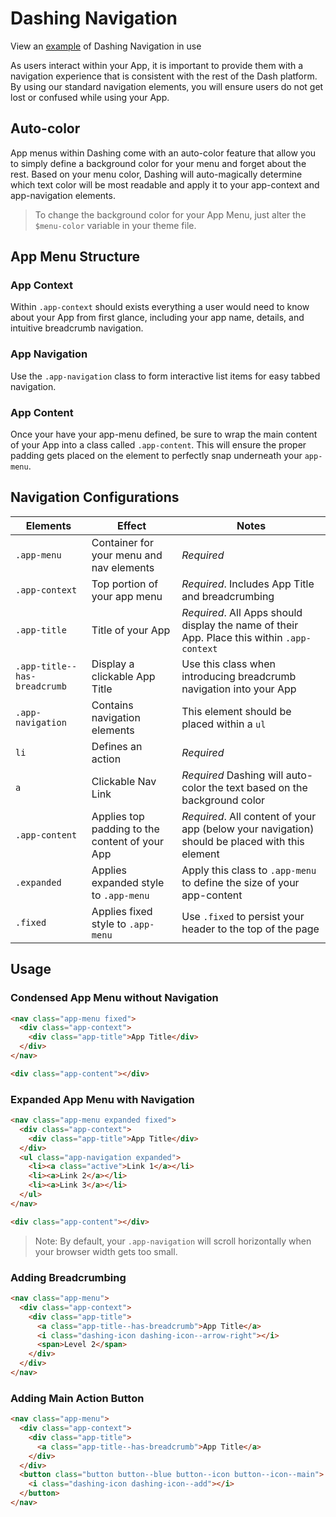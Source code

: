 # Dashing Navigation
View an [example](http://dashframework.github.io/dashing/sass/modules/navigation/example/example-1.html) of Dashing Navigation in use

As users interact within your App, it is important to provide them with a navigation experience that is consistent with the rest of the Dash platform. By using our standard navigation elements, you will ensure users do not get lost or confused while using your App.

## Auto-color
App menus within Dashing come with an auto-color feature that allow you to simply define a background color for your menu and forget about the rest. Based on your menu color, Dashing will auto-magically determine which text color will be most readable and apply it to your app-context and app-navigation elements.

> To change the background color for your App Menu, just alter the `$menu-color` variable in your theme file.

## App Menu Structure

### App Context
Within `.app-context` should exists everything a user would need to know about your App from first glance, including your app name, details, and intuitive breadcrumb navigation.

### App Navigation
Use the `.app-navigation` class to form interactive list items for easy tabbed navigation.

### App Content
Once your have your app-menu defined, be sure to wrap the main content of your App into a class called `.app-content`. This will ensure the proper padding gets placed on the element to perfectly snap underneath your `app-menu`.

## Navigation Configurations
| Elements               | Effect               | Notes               |
|------------------------|----------------------|---------------------|
| `.app-menu` | Container for your menu and nav elements | *Required* |
| `.app-context` | Top portion of your app menu | *Required*. Includes App Title and breadcrumbing |
| `.app-title` | Title of your App | *Required*. All Apps should display the name of their App. Place this within `.app-context`  |
| `.app-title--has-breadcrumb`| Display a clickable App Title | Use this class when introducing breadcrumb navigation into your App |
| `.app-navigation` | Contains navigation elements | This element should be placed within a `ul` |
| `li` | Defines an action | *Required* |
| `a` | Clickable Nav Link | *Required* Dashing will auto-color the text based on the background color |
| `.app-content` | Applies top padding to the content of your App | *Required*. All content of your app (below your navigation) should be placed with this element |
| `.expanded` | Applies expanded style to `.app-menu` | Apply this class to `.app-menu` to define the size of your app-content |
| `.fixed` | Applies fixed style to `.app-menu` | Use `.fixed` to persist your header to the top of the page |


## Usage

### Condensed App Menu without Navigation

```html
<nav class="app-menu fixed">
  <div class="app-context">
    <div class="app-title">App Title</div>
  </div>
</nav>

<div class="app-content"></div>
```

### Expanded App Menu with Navigation

```html
<nav class="app-menu expanded fixed">
  <div class="app-context">
    <div class="app-title">App Title</div>
  </div>
  <ul class="app-navigation expanded">
    <li><a class="active">Link 1</a></li>
    <li><a>Link 2</a></li>
    <li><a>Link 3</a></li>
  </ul>
</nav>

<div class="app-content"></div>
```

> Note: By default, your `.app-navigation` will scroll horizontally when your browser width gets too small.

### Adding Breadcrumbing

```html
<nav class="app-menu">
  <div class="app-context">
    <div class="app-title">
      <a class="app-title--has-breadcrumb">App Title</a>
      <i class="dashing-icon dashing-icon--arrow-right"></i>
      <span>Level 2</span>
    </div>
  </div>
</nav>
```

### Adding Main Action Button

```html
<nav class="app-menu">
  <div class="app-context">
    <div class="app-title">
      <a class="app-title--has-breadcrumb">App Title</a>
    </div>
  </div>
  <button class="button button--blue button--icon button--icon--main">
    <i class="dashing-icon dashing-icon--add"></i>
  </button>
</nav>
```
